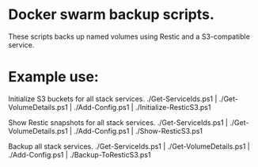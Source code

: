 # Docker swarm backup scripts.
These scripts backs up named volumes using Restic and a S3-compatible service.

# Example use:
Initialize S3 buckets for all stack services.
./Get-ServiceIds.ps1 | ./Get-VolumeDetails.ps1 | ./Add-Config.ps1 | ./Initialize-ResticS3.ps1

Show Restic snapshots for all stack services.
./Get-ServiceIds.ps1 | ./Get-VolumeDetails.ps1 | ./Add-Config.ps1 | ./Show-ResticS3.ps1

Backup all stack services.
./Get-ServiceIds.ps1 | ./Get-VolumeDetails.ps1 | ./Add-Config.ps1 | ./Backup-ToResticS3.ps1
